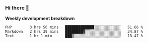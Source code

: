 ### Hi there 👋


**Weekly development breakdown**

<!--START_SECTION:waka-->
```text
PHP        3 hrs 56 mins   █████████████░░░░░░░░░░░░   51.66 % 
Markdown   2 hrs 39 mins   ████████▓░░░░░░░░░░░░░░░░   34.87 % 
Text       1 hr 1 min      ███▒░░░░░░░░░░░░░░░░░░░░░   13.47 % 
```
<!--END_SECTION:waka-->
